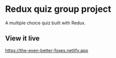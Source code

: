# Redux quiz group project

 A multiple choice quiz built with Redux.


## View it live

https://the-even-better-foxes.netlify.app
